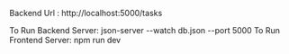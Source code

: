 
Backend Url : http://localhost:5000/tasks

To Run Backend Server: json-server --watch db.json --port 5000
To Run Frontend Server: npm run dev